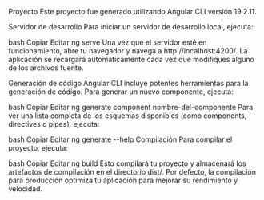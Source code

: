 Proyecto
Este proyecto fue generado utilizando Angular CLI versión 19.2.11.

Servidor de desarrollo
Para iniciar un servidor de desarrollo local, ejecuta:

bash
Copiar
Editar
ng serve
Una vez que el servidor esté en funcionamiento, abre tu navegador y navega a http://localhost:4200/. La aplicación se recargará automáticamente cada vez que modifiques alguno de los archivos fuente.

Generación de código
Angular CLI incluye potentes herramientas para la generación de código. Para generar un nuevo componente, ejecuta:

bash
Copiar
Editar
ng generate component nombre-del-componente
Para ver una lista completa de los esquemas disponibles (como components, directives o pipes), ejecuta:

bash
Copiar
Editar
ng generate --help
Compilación
Para compilar el proyecto, ejecuta:

bash
Copiar
Editar
ng build
Esto compilará tu proyecto y almacenará los artefactos de compilación en el directorio dist/. Por defecto, la compilación para producción optimiza tu aplicación para mejorar su rendimiento y velocidad.
